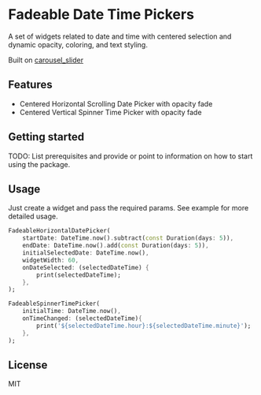 # Fadeable Date Time Pickers

A set of widgets related to date and time with centered selection and dynamic opacity, coloring, and text styling.

Built on [carousel_slider](pub.dev/packages/carousel_slider)

## Features

- Centered Horizontal Scrolling Date Picker with opacity fade
- Centered Vertical Spinner Time Picker with opacity fade

## Getting started

TODO: List prerequisites and provide or point to information on how to
start using the package.

## Usage

Just create a widget and pass the required params. See example for more detailed usage.

``` dart
FadeableHorizontalDatePicker(
    startDate: DateTime.now().subtract(const Duration(days: 5)),
    endDate: DateTime.now().add(const Duration(days: 5)),
    initialSelectedDate: DateTime.now(),
    widgetWidth: 60,
    onDateSelected: (selectedDateTime) {
        print(selectedDateTime);
    },
);

FadeableSpinnerTimePicker(
    initialTime: DateTime.now(),
    onTimeChanged: (selectedDateTime){
        print('${selectedDateTime.hour}:${selectedDateTime.minute}');
    },
);
```

## License

MIT
